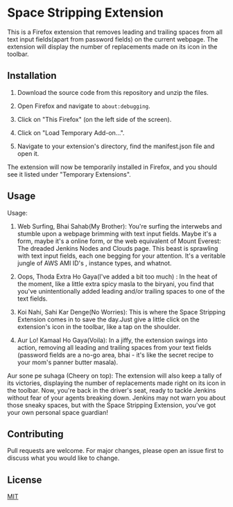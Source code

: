 # Space Stripping Extension

This is a Firefox extension that removes leading and trailing spaces from all text input fields(apart from password fields) on the current webpage. The extension will display the number of replacements made on its icon in the toolbar.

## Installation

1. Download the source code from this repository and unzip the files.

2. Open Firefox and navigate to `about:debugging`.

3. Click on "This Firefox" (on the left side of the screen).

4. Click on "Load Temporary Add-on…".

5. Navigate to your extension's directory, find the manifest.json file and open it.

The extension will now be temporarily installed in Firefox, and you should see it listed under "Temporary Extensions".

## Usage

Usage:

1. Web Surfing, Bhai Sahab(My Brother): You're surfing the interwebs and stumble upon a webpage brimming with text input fields. Maybe it's a form, maybe it's a online form, or the web equivalent of Mount Everest: The dreaded Jenkins Nodes and Clouds page. This beast is sprawling with text input fields, each one begging for your attention. It's a veritable jungle of AWS AMI ID's , instance types, and whatnot.

2. Oops, Thoda Extra Ho Gaya(I've added a bit too much) : In the heat of the moment,  like a little extra spicy masla to the biryani, you find that you've unintentionally added leading and/or trailing spaces to one of the text fields.

3. Koi Nahi, Sahi Kar Denge(No Worries): This is where the Space Stripping Extension comes in to save the day.Just give a little click on the extension's icon in the toolbar, like a tap on the shoulder.

4. Aur Lo! Kamaal Ho Gaya(Voila): In a jiffy, the extension swings into action, removing all leading and trailing spaces from your text fields (password fields are a no-go area, bhai - it's like the secret recipe to your mom's panner butter masala). 

Aur sone pe suhaga (Cheery on top): The extension will also keep a tally of its victories, displaying the number of replacements made right on its icon in the toolbar. Now, you're back in the driver's seat, ready to tackle Jenkins without fear of your agents breaking down. Jenkins may not warn you about those sneaky spaces, but with the Space Stripping Extension, you've got your own personal space guardian!

## Contributing

Pull requests are welcome. For major changes, please open an issue first to discuss what you would like to change.

## License

[MIT](https://choosealicense.com/licenses/mit/)

